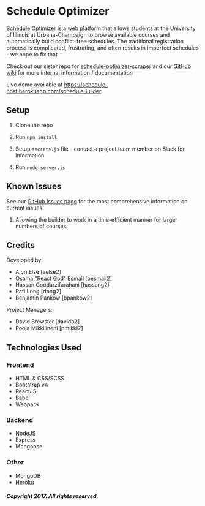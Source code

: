 #   Schedule Optimizer

Schedule Optimizer is a web platform that allows students at the University of Illinois at Urbana-Champaign to browse available courses and automatically build conflict-free schedules. The traditional registration process is complicated, frustrating, and often results in imperfect schedules - we hope to fix that.

Check out our sister repo for [schedule-optimizer-scraper](https://github.com/CS196Illinois/schedule-optimizer-scraper) and our [GitHub wiki](https://github.com/CS196Illinois/schedule-optimizer/wiki) for more internal information / documentation

Live demo available at https://schedule-host.herokuapp.com/scheduleBuilder

##  Setup

1) Clone the repo

2) Run ```npm install```

3) Setup ```secrets.js``` file - contact a project team member on Slack for information

3) Run ```node server.js```

## Known Issues

See our [GitHub Issues page](https://github.com/CS196Illinois/schedule-optimizer/issues) for the most comprehensive information on current issues.

1) Allowing the builder to work in a time-efficient manner for larger numbers of courses

## Credits
Developed by:
* Alpri Else [aelse2]
* Osama "React God" Esmail [oesmail2]
* Hassan Goodarzifarahani [hassang2]
* Rafi Long [rlong2]
* Benjamin Pankow [bpankow2]

Project Managers:
* David Brewster [davidb2]
* Pooja Mikkilineni [pmikki2]

## Technologies Used
### Frontend
* HTML & CSS/SCSS
* Bootstrap v4
* ReactJS
* Babel
* Webpack

### Backend
* NodeJS
* Express
* Mongoose

### Other
* MongoDB
* Heroku

#####  Copyright 2017. All rights reserved.
